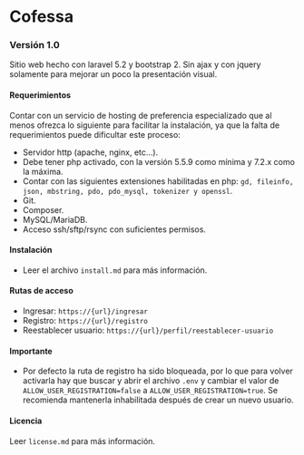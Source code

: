 # Cofessa

### Versión 1.0

Sitio web hecho con laravel 5.2 y bootstrap 2. Sin ajax y con jquery solamente para mejorar un poco la presentación visual.

#### Requerimientos

Contar con un servicio de hosting de preferencia especializado que al menos ofrezca lo siguiente para facilitar la instalación, ya que la falta de requerimientos puede dificultar este proceso:

- Servidor http (apache, nginx, etc...).
- Debe tener php activado, con la versión 5.5.9 como mínima y 7.2.x como la máxima.
- Contar con las siguientes extensiones habilitadas en php: `gd, fileinfo, json, mbstring, pdo, pdo_mysql, tokenizer y openssl`.
- Git.
- Composer.
- MySQL/MariaDB.
- Acceso ssh/sftp/rsync con suficientes permisos.

#### Instalación

- Leer el archivo `install.md` para más información.

#### Rutas de acceso

- Ingresar: `https://{url}/ingresar`
- Registro: `https://{url}/registro`
- Reestablecer usuario: `https://{url}/perfil/reestablecer-usuario`

#### Importante

- Por defecto la ruta de registro ha sido bloqueada, por lo que para volver activarla hay que buscar y abrir el archivo `.env` y cambiar el valor de `ALLOW_USER_REGISTRATION=false` a `ALLOW_USER_REGISTRATION=true`. Se recomienda mantenerla inhabilitada después de crear un nuevo usuario.

#### Licencia

Leer `license.md` para más información.
